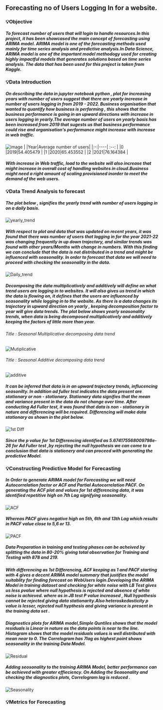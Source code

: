 ## Forecasting no of Users Logging In for a website.
### 💡Objective
##### To forecast number of users that will login to handle resources.In this project, it has been showcased the main concept of forecasting using ARIMA model. ARIMA model is one of the forecasting methods used mainly for time series analysis and predictive analysis.In Data Science, ARIMA model is one of the important model methodogy used for creating highly impactful models that generates solutions based on time series analysis. The data that has been used for this project is taken from Kaggle.
###  💡Data Introduction
##### On describing the data in jupyter notebook python , plot for increasing years with number of users suggest that there are yearly increase in number of users logging in from 2019 - 2022. Business organisation that wanted to quantify how business is performing , this shows that the business performance is going in an upward directions with increase in users logging in yearly.The average number of users on yearly basis has been increased from 2019 that sugests us that business performance could rise and organisation's performance might increase with increase in web traffic.
![image](https://github.com/user-attachments/assets/6e32df6e-9ccc-48b9-a85a-f090ec76d687)
|  |Year|Average number of users|
|:-:|----|        :--:            |
|0  |2019|54.405479               |
|1  |2020|65.453552               |
|2  |2021|76.164384               |
##### With increase in Web traffic, load to the website will also increase that might increase in overall cost of handling websites in cloud.Business might need a right amount of scaling provisioned inorder to meet the demand of the web users.

###  💡Data Trend Analysis to forecast
##### The plot below , signifies the yearly trend with number of users logging in on a daily basis.
![yearly_trend](https://github.com/user-attachments/assets/a0b53a05-a203-4baa-adcf-8ce210adc26b)
##### With respect to plot and data that was updated on recent years, it was found that there was number of users that logging in for the year 2021-22 was changing frequently in up down trajectory, and similar trends was found with other years/Months with change in numbers. With this finding we can conclude that the data is not distributed in a trend and might be influenced with seasonality. In order to forecast that data we will need to proceed with checking the seasonality in the data.
![Daily_trend](https://github.com/user-attachments/assets/3584eac9-9b13-48bd-8e26-31b588d5559d)
##### Decomposing the data multiplicatively and additively will define on what trend users are logging in to websites. It will also gives us trend in which the data is flowing on, it defines that the users are influenced by seasonality while logging in to the website. As there is a data changes its trajectory in upward direction on yearly , keeping decomposition factor to year will give data trends. The plot below shows yearly seasonality trends, when data is being decomposed multiplicatively and additively keeping the factors of little more than year.
###### Title : Seasonal Multiplicative decomposing data trend
![Mutiplicative](https://github.com/user-attachments/assets/28a50f94-790d-4bba-aaab-2c3bc428b5a5)

###### Title : Seasonal Additive decomposing data trend
![additive](https://github.com/user-attachments/assets/97970d23-3902-471d-a8c1-7a496ed33dc5)

##### It can be inferred that data is in an upward trajectory trends, influcencing seasonilty. In addition ad fuller test indicates the data present are stationary or non - stationary. Stationary data signifies that the mean and variance present in the data do not change over time. After conducting Ad Fuller test, it was found that data is non - stationary in nature and differencing will be required. Differencing will make data stationary as shown in the plot below.
![1st Diff](https://github.com/user-attachments/assets/5256bbae-e85a-4360-a48e-ce15f6a8b5ad)
##### Since the p value for 1st Differencing identified as 5.674175568009798e-26  for Ad Fuller test ,by rejecting the null hypothesis we can come to a conclusion that data is stationery and can proceed with generating the predictive Model.

###  💡Constructing Predictive Model for Forecasting
##### In Order to generate ARIMA model for Forecasting we will need Autocorrelation factor or ACF and Partial Autocorrelation PACF. On generating the ACF plot and values for 1st differencing data, it was identified repetitive high on 7th Lag signifying seasonality.
![ACF](https://github.com/user-attachments/assets/acb8207d-c71b-4a7a-8f06-5ae5f9d0a220)
##### Whereas PACF gives negative high on 5th, 6th and 13th Lag which results in PACF value close to 5,6 or 13.
![PACF](https://github.com/user-attachments/assets/6bb451fd-7266-4c3f-bfb7-bdd9cc793cc8)
##### Data Preparation in training and testing phases can be acheived by splitting the data in 80-20% giving total observation for Training and Testing with 878 and 219. 
##### With differencing as 1st Differencing, ACF keeping as 1 and PACF starting with 4 gives a decent ARIMA model summary that justifies the model suitablity for finding forecast on WebUsers login.Developing the ARIMA Model in training dataset and checking for white noise with LB Test gives us less pvalue where null hypothesis is rejected and absence of white noise is achieved. where as in JB test P value increased , Null hypothesis cannot be rejected giving data stationarity.Also heteroskedasticity p value is lesser, rejected null hypthesis and giving variance is present in the training data set .
##### Diagnostics plots for ARIMA model,Simple Quntiles shows that the model residuals is Linear in nature as the data points is near to the line. Histogram shows that the model residuals values is well distributed with mean near to 0. The Correlogram has 7lag as highest point shows seasonality in the training Data Model.
![Residual](https://github.com/user-attachments/assets/ce7ece7f-ff0c-43c5-b079-35396b79c9ef)
##### Adding seosonality to the training ARIMA Model, better performance can be achieved with greater effieciency. On Adding the Seasonality and checking the diagnostics plots, Correlogram lag is reduced .
![Seasonality](https://github.com/user-attachments/assets/82a9588e-1a62-4e54-940d-277005c9445a)

###  💡Metrics for Forecasting
